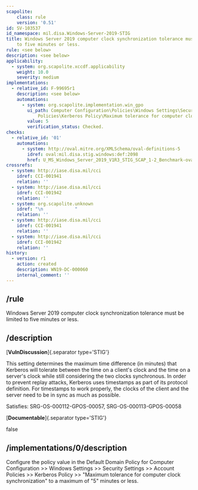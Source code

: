 ```yaml
---
scapolite:
    class: rule
    version: '0.51'
id: SV-103537
id_namespace: mil.disa.Windows-Server-2019-STIG
title: Windows Server 2019 computer clock synchronization tolerance must be limited
    to five minutes or less.
rule: <see below>
description: <see below>
applicability:
  - system: org.scapolite.xccdf.applicability
    weight: 10.0
    severity: medium
implementations:
  - relative_id: F-99695r1
    description: <see below>
    automations:
      - system: org.scapolite.implementation.win_gpo
        ui_path: Computer Configuration\Policies\Windows Settings\Security Settings\Account
            Policies\Kerberos Policy\Maximum tolerance for computer clock synchronization
        value: 5
        verification_status: Checked.
checks:
  - relative_id: '01'
    automations:
      - system: http://oval.mitre.org/XMLSchema/oval-definitions-5
        idref: oval:mil.disa.stig.windows:def:2098
        href: U_MS_Windows_Server_2019_V1R3_STIG_SCAP_1-2_Benchmark-oval.xml
crossrefs:
  - system: http://iase.disa.mil/cci
    idref: CCI-001941
    relation: ''
  - system: http://iase.disa.mil/cci
    idref: CCI-001942
    relation: ''
  - system: org.scapolite.unknown
    idref: "\n            "
    relation: ''
  - system: http://iase.disa.mil/cci
    idref: CCI-001941
    relation: ''
  - system: http://iase.disa.mil/cci
    idref: CCI-001942
    relation: ''
history:
  - version: r1
    action: created
    description: WN19-DC-000060
    internal_comment: ''
---
```



## /rule

Windows Server 2019 computer clock synchronization tolerance must be limited to five minutes or less.

## /description

[**VulnDiscussion**]{.separator type='STIG'}

This setting determines the maximum time difference (in minutes) that Kerberos will tolerate between the time on a client's clock and the time on a server's clock while still considering the two clocks synchronous. In order to prevent replay attacks, Kerberos uses timestamps as part of its protocol definition. For timestamps to work properly, the clocks of the client and the server need to be in sync as much as possible.

Satisfies: SRG-OS-000112-GPOS-00057, SRG-OS-000113-GPOS-00058

[**Documentable**]{.separator type='STIG'}

false

## /implementations/0/description

Configure the policy value in the Default Domain Policy for Computer Configuration >> Windows Settings >> Security Settings >> Account Policies >> Kerberos Policy >> "Maximum tolerance for computer clock synchronization" to a maximum of "5" minutes or less.
